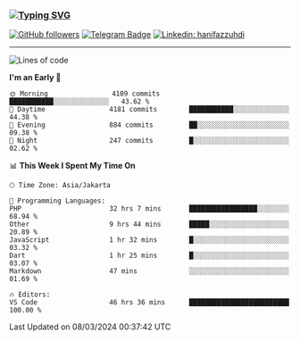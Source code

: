 ### [![Typing SVG](https://readme-typing-svg.herokuapp.com?font=lato&size=22&lines=Hi+There+👋)](https://git.io/typing-svg) 

[![GitHub followers](https://img.shields.io/github/followers/hanifazzuhdi?label=Follow&style=social)](https://github.com/hanifazzuhdi/?tab=follow) 
[![Telegram Badge](https://img.shields.io/badge/-hanif0198-blue?style=social&logo=telegram&link=https://www.t.me/hanif0198/)](https://www.t.me/hanif0198/) 
[![Linkedin: hanifazzuhdi](https://img.shields.io/badge/-hanifazzuhdi-blue?style=flat-square&logo=Linkedin&logoColor=white&link=https://www.linkedin.com/in/hanif-az-zuhdi-69688019b/)](https://www.linkedin.com/in/hanif-az-zuhdi-69688019b/) 

<hr/>

<!--START_SECTION:waka-->
![Lines of code](https://img.shields.io/badge/From%20Hello%20World%20I%27ve%20Written-47.5%20million%20lines%20of%20code-blue)

**I'm an Early 🐤** 

```text
🌞 Morning                4109 commits        ███████████░░░░░░░░░░░░░░   43.62 % 
🌆 Daytime                4181 commits        ███████████░░░░░░░░░░░░░░   44.38 % 
🌃 Evening                884 commits         ██░░░░░░░░░░░░░░░░░░░░░░░   09.38 % 
🌙 Night                  247 commits         █░░░░░░░░░░░░░░░░░░░░░░░░   02.62 % 
```


📊 **This Week I Spent My Time On** 

```text
🕑︎ Time Zone: Asia/Jakarta

💬 Programming Languages: 
PHP                      32 hrs 7 mins       █████████████████░░░░░░░░   68.94 % 
Other                    9 hrs 44 mins       █████░░░░░░░░░░░░░░░░░░░░   20.89 % 
JavaScript               1 hr 32 mins        █░░░░░░░░░░░░░░░░░░░░░░░░   03.32 % 
Dart                     1 hr 25 mins        █░░░░░░░░░░░░░░░░░░░░░░░░   03.07 % 
Markdown                 47 mins             ░░░░░░░░░░░░░░░░░░░░░░░░░   01.69 % 

🔥 Editors: 
VS Code                  46 hrs 36 mins      █████████████████████████   100.00 % 
```


 Last Updated on 08/03/2024 00:37:42 UTC
<!--END_SECTION:waka-->
